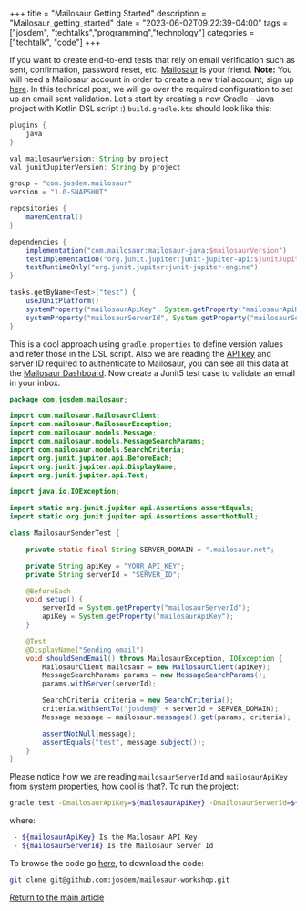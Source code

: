 +++
title =  "Mailosaur Getting Started"
description = "Mailosaur_getting_started"
date = "2023-06-02T09:22:39-04:00"
tags = ["josdem", "techtalks","programming","technology"]
categories = ["techtalk", "code"]
+++


If you want to create end-to-end tests that rely on email verification such as sent, confirmation, password reset, etc. [Mailosaur](https://mailosaur.com/) is your friend. **Note:** You will need a Mailosaur account in order to create a new trial account; sign up [here](https://mailosaur.com/app/signup/). In this technical post, we will go over the required configuration to set up an email sent validation. Let's start by creating a new Gradle - Java project with Kotlin DSL script :) `build.gradle.kts` should look like this:

```groovy
plugins {
    java
}

val mailosaurVersion: String by project
val junitJupiterVersion: String by project

group = "com.josdem.mailosaur"
version = "1.0-SNAPSHOT"

repositories {
    mavenCentral()
}

dependencies {
    implementation("com.mailosaur:mailosaur-java:$mailosaurVersion")
    testImplementation("org.junit.jupiter:junit-jupiter-api:$junitJupiterVersion")
    testRuntimeOnly("org.junit.jupiter:junit-jupiter-engine")
}

tasks.getByName<Test>("test") {
    useJUnitPlatform()
    systemProperty("mailosaurApiKey", System.getProperty("mailosaurApiKey"))
    systemProperty("mailosaurServerId", System.getProperty("mailosaurServerId"))
}
```

This is a cool approach using `gradle.properties` to define version values and refer those in the DSL script. Also we are reading the [API key](https://mailosaur.com/docs/managing-your-account/api-keys/) and server ID required to authenticate to Mailosaur, you can see all this data at the [Mailosaur Dashboard](https://mailosaur.com/app/servers/). Now create a Junit5 test case to validate an email in your inbox.

```java
package com.josdem.mailosaur;

import com.mailosaur.MailosaurClient;
import com.mailosaur.MailosaurException;
import com.mailosaur.models.Message;
import com.mailosaur.models.MessageSearchParams;
import com.mailosaur.models.SearchCriteria;
import org.junit.jupiter.api.BeforeEach;
import org.junit.jupiter.api.DisplayName;
import org.junit.jupiter.api.Test;

import java.io.IOException;

import static org.junit.jupiter.api.Assertions.assertEquals;
import static org.junit.jupiter.api.Assertions.assertNotNull;

class MailosaurSenderTest {

    private static final String SERVER_DOMAIN = ".mailosaur.net";

    private String apiKey = "YOUR_API_KEY";
    private String serverId = "SERVER_ID";

    @BeforeEach
    void setup() {
        serverId = System.getProperty("mailosaurServerId");
        apiKey = System.getProperty("mailosaurApiKey");
    }

    @Test
    @DisplayName("Sending email")
    void shouldSendEmail() throws MailosaurException, IOException {
        MailosaurClient mailosaur = new MailosaurClient(apiKey);
        MessageSearchParams params = new MessageSearchParams();
        params.withServer(serverId);

        SearchCriteria criteria = new SearchCriteria();
        criteria.withSentTo("josdem@" + serverId + SERVER_DOMAIN);
        Message message = mailosaur.messages().get(params, criteria);

        assertNotNull(message);
        assertEquals("test", message.subject());
    }
}
```

Please notice how we are reading `mailosaurServerId` and `mailosaurApiKey` from system properties, how cool is that?. To run the project:

```bash
gradle test -DmailosaurApiKey=${mailosaurApiKey} -DmailosaurServerId=${mailosaurServerId}
```

where:
```bash
 - ${mailosaurApiKey} Is the Mailosaur API Key
 - ${mailosaurServerId} Is the Mailosaur Server Id
```

To browse the code go [here](https://github.com/josdem/mailosaur-workshop), to download the code:

```bash
git clone git@github.com:josdem/mailosaur-workshop.git
```

[Return to the main article](/techtalk/java)